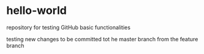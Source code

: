 # hello-world
repository for testing GitHub basic functionalities


testing new changes to be committed tot he master branch from the feature branch
